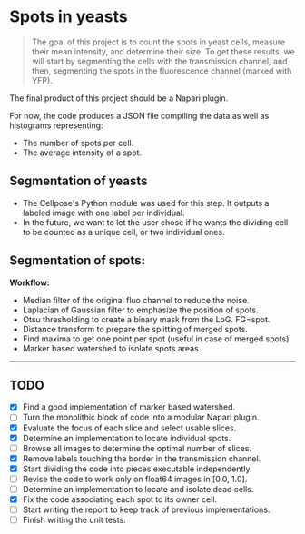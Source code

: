 
# Spots in yeasts

> The goal of this project is to count the spots in yeast cells, measure their mean intensity, and determine their size. To get these results, we will start by segmenting the cells with the transmission channel, and then, segmenting the spots in the fluorescence channel (marked with YFP).

The final product of this project should be a Napari plugin.

For now, the code produces a JSON file compiling the data as well as histograms representing:
- The number of spots per cell.
- The average intensity of a spot.

## Segmentation of yeasts

- The Cellpose's Python module was used for this step. It outputs a labeled image with one label per individual.
- In the future, we want to let the user chose if he wants the dividing cell to be counted as a unique cell, or two individual ones.

## Segmentation of spots:

__Workflow:__

- Median filter of the original fluo channel to reduce the noise.
- Laplacian of Gaussian filter to emphasize the position of spots.
- Otsu thresholding to create a binary mask from the LoG. FG=spot.
- Distance transform to prepare the splitting of merged spots.
- Find maxima to get one point per spot (useful in case of merged spots).
- Marker based watershed to isolate spots areas.

---

## TODO

- [X] Find a good implementation of marker based watershed.
- [ ] Turn the monolithic block of code into a modular Napari plugin.
- [X] Evaluate the focus of each slice and select usable slices.
- [X] Determine an implementation to locate individual spots.
- [ ] Browse all images to determine the optimal number of slices.
- [X] Remove labels touching the border in the transmission channel.
- [X] Start dividing the code into pieces executable independently.
- [ ] Revise the code to work only on float64 images in [0.0, 1.0].
- [ ] Determine an implementation to locate and isolate dead cells.
- [X] Fix the code associating each spot to its owner cell.
- [ ] Start writing the report to keep track of previous implementations.
- [ ] Finish writing the unit tests.
